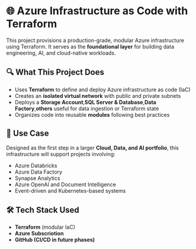 # 🌐 Azure Infrastructure as Code with Terraform

This project provisions a production-grade, modular Azure infrastructure using Terraform. It serves as the **foundational layer** for building data engineering, AI, and cloud-native workloads.

## 🔍 What This Project Does

- Uses **Terraform** to define and deploy Azure infrastructure as code (IaC)
- Creates an **isolated virtual network** with public and private subnets
- Deploys a **Storage Account**,**SQL Server & Database**,**Data Factory**,**others** useful for data ingestion or Terraform state
- Organizes code into reusable **modules** following best practices

## 🎯 Use Case

Designed as the first step in a larger **Cloud, Data, and AI portfolio**, this infrastructure will support projects involving:
- Azure Databricks
- Azure Data Factory
- Synapse Analytics
- Azure OpenAI and Document Intelligence
- Event-driven and Kubernetes-based systems

## 🛠️ Tech Stack Used

- **Terraform** (modular IaC)
- **Azure Subscriotion**
- **GitHub (CI/CD in future phases)**

